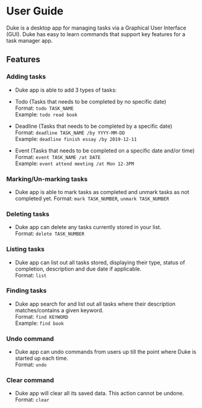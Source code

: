 # User Guide

Duke is a desktop app for managing tasks via a 
Graphical User Interface (GUI). Duke has easy to learn commands
that support key features for a task manager app. 

## Features 

### Adding tasks
* Duke app is able to add 3 types of tasks:


* Todo (Tasks that needs to be completed by no specific date)\
   Format: `todo TASK_NAME`\
   Example: `todo read book`


* Deadline (Tasks that needs to be completed by a specific date)\
   Format: `deadline TASK_NAME /by YYYY-MM-DD`\
   Example: `deadline finish essay /by 2019-12-11`


* Event (Tasks that needs to be completed on a specific date and/or time)\
   Format: `event TASK_NAME /at DATE`\
   Example: `event attend meeting /at Mon 12-3PM`
 
 
### Marking/Un-marking tasks
* Duke app is able to mark tasks as completed and unmark tasks as not completed yet.
Format: `mark TASK_NUMBER`, `unmark TASK_NUMBER`

### Deleting tasks
* Duke app can delete any tasks currently stored in your list.\
Format: `delete TASK_NUMBER`

### Listing tasks
* Duke app can list out all tasks stored, displaying their type, status of completion, description and due date if 
applicable.\
Format: `list`

### Finding tasks
* Duke app search for and list out all tasks where their description matches/contains a given keyword.\
Format: `find KEYWORD`\
Example: `find book`

### Undo command
* Duke app can undo commands from users up till the point where Duke is 
started up each time.\
Format: `undo`

### Clear command
* Duke app will clear all its saved data. This action cannot be undone.\
Format: `clear`

